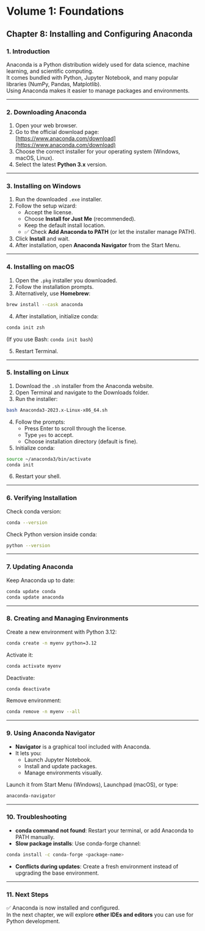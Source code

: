 # Volume 1: Foundations
## Chapter 8: Installing and Configuring Anaconda

### 1. Introduction
Anaconda is a Python distribution widely used for data science, machine learning, and scientific computing.  
It comes bundled with Python, Jupyter Notebook, and many popular libraries (NumPy, Pandas, Matplotlib).  
Using Anaconda makes it easier to manage packages and environments.  

---

### 2. Downloading Anaconda
1. Open your web browser.  
2. Go to the official download page:  
   [https://www.anaconda.com/download](https://www.anaconda.com/download)  
3. Choose the correct installer for your operating system (Windows, macOS, Linux).  
4. Select the latest **Python 3.x** version.  

---

### 3. Installing on Windows
1. Run the downloaded `.exe` installer.  
2. Follow the setup wizard:  
   - Accept the license.  
   - Choose **Install for Just Me** (recommended).  
   - Keep the default install location.  
   - ✅ Check **Add Anaconda to PATH** (or let the installer manage PATH).  
3. Click **Install** and wait.  
4. After installation, open **Anaconda Navigator** from the Start Menu.  

---

### 4. Installing on macOS
1. Open the `.pkg` installer you downloaded.  
2. Follow the installation prompts.  
3. Alternatively, use **Homebrew**:  

```bash
brew install --cask anaconda
```

4. After installation, initialize conda:

```bash
conda init zsh
```

(If you use Bash: `conda init bash`)  

5. Restart Terminal.  

---

### 5. Installing on Linux
1. Download the `.sh` installer from the Anaconda website.  
2. Open Terminal and navigate to the Downloads folder.  
3. Run the installer:  

```bash
bash Anaconda3-2023.x-Linux-x86_64.sh
```

4. Follow the prompts:  
   - Press Enter to scroll through the license.  
   - Type `yes` to accept.  
   - Choose installation directory (default is fine).  
5. Initialize conda:  

```bash
source ~/anaconda3/bin/activate
conda init
```

6. Restart your shell.  

---

### 6. Verifying Installation
Check conda version:  

```bash
conda --version
```

Check Python version inside conda:  

```bash
python --version
```

---

### 7. Updating Anaconda
Keep Anaconda up to date:  

```bash
conda update conda
conda update anaconda
```

---

### 8. Creating and Managing Environments
Create a new environment with Python 3.12:  

```bash
conda create -n myenv python=3.12
```

Activate it:  

```bash
conda activate myenv
```

Deactivate:  

```bash
conda deactivate
```

Remove environment:  

```bash
conda remove -n myenv --all
```

---

### 9. Using Anaconda Navigator
- **Navigator** is a graphical tool included with Anaconda.  
- It lets you:  
  - Launch Jupyter Notebook.  
  - Install and update packages.  
  - Manage environments visually.  

Launch it from Start Menu (Windows), Launchpad (macOS), or type:  

```bash
anaconda-navigator
```

---

### 10. Troubleshooting
- **conda command not found**: Restart your terminal, or add Anaconda to PATH manually.  
- **Slow package installs**: Use conda-forge channel:  

```bash
conda install -c conda-forge <package-name>
```

- **Conflicts during updates**: Create a fresh environment instead of upgrading the base environment.  

---

### 11. Next Steps
✅ Anaconda is now installed and configured.  
In the next chapter, we will explore **other IDEs and editors** you can use for Python development.